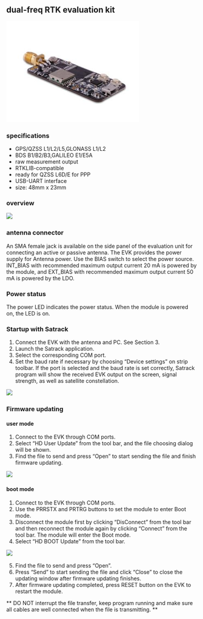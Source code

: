 ## dual-freq RTK evaluation kit

<div style="text-align: left;">
<img src="../images/rtk-board.png" style="width: 350px;">
</div>

### specifications
* GPS/QZSS L1/L2/L5,GLONASS L1/L2
* BDS B1/B2/B3,GALILEO E1/E5A
* raw measurement output
* RTKLIB-compatible
* ready for QZSS L6D/E for PPP
* USB-UART interface
* size: 48mm x 23mm


### overview
<div style="text-align: left;">
<img src="../images/evk-3.png" style="width: 450px;">
</div>

### antenna connector
An SMA female jack is available on the side panel of the evaluation unit for connecting an active
or passive antenna. The EVK provides the power supply for Antenna power. Use the BIAS switch to select the
power source. INT_BIAS with recommended maximum output current 20 mA is powered by the module, and
EXT_BIAS with recommended maximum output current 50 mA is powered by the LDO.

### Power status
The power LED indicates the power status. When the module is powered on, the LED is on.

### Startup with Satrack
1) Connect the EVK with the antenna and PC. See Section 3.
2) Launch the Satrack application.
3) Select the corresponding COM port.
4) Set the baud rate if necessary by choosing “Device settings” on strip toolbar. If the port is selected and
the baud rate is set correctly, Satrack program will show the received EVK output on the screen, signal
strength, as well as satellite constellation.

<div style="text-align: left;">
<img src="../images/satrack.png" style="width: 450px;">
</div>

### Firmware updating

#### user mode
1) Connect to the EVK through COM ports.
2) Select “HD User Update” from the tool bar, and the file choosing dialog will be shown.
3) Find the file to send and press “Open” to start sending the file and finish firmware updating.
<div style="text-align: left;">
<img src="../images/usermode.png" style="width: 450px;">
</div>

#### boot mode
1) Connect to the EVK through COM ports.
2) Use the PRRSTX and PRTRG buttons to set the module to enter Boot mode.
3) Disconnect the module first by clicking “DisConnect” from the tool bar and then reconnect the module
again by clicking “Connect” from the tool bar. The module will enter the Boot mode.
4) Select “HD BOOT Update” from the tool bar.

<div style="text-align: left;">
<img src="../images/bootmode.png" style="width: 450px;">
</div>

5) Find the file to send and press “Open”.
6) Press “Send” to start sending the file and click “Close” to close the updating window after firmware
updating finishes.
7) After firmware updating completed, press RESET button on the EVK to restart the module.

** DO NOT interrupt the file transfer, keep program running and make sure all cables are well connected when
the file is transmitting. **